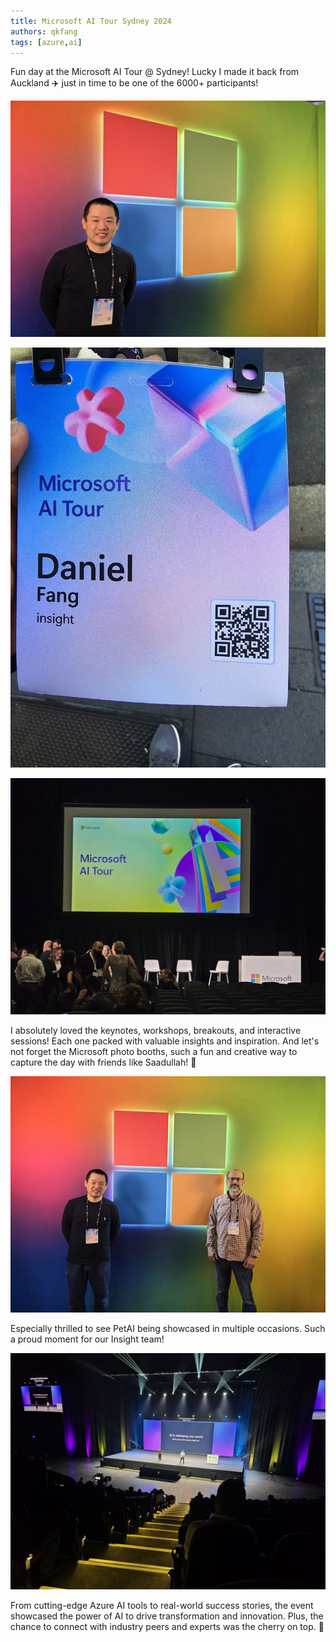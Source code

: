 ```yaml
---
title: Microsoft AI Tour Sydney 2024
authors: qkfang
tags: [azure,ai]
---
```



Fun day at the Microsoft AI Tour @ Sydney! Lucky I made it back from Auckland ✈️ just in time to be one of the 6000+ participants! 

![microsoft-sydney-ai-tour-2024-selfie](images/microsoft-sydney-ai-tour-2024-selfie.jpg)

![microsoft-sydney-ai-tour-2024-badge](images/microsoft-sydney-ai-tour-2024-badge.jpg)

![microsoft-sydney-ai-tour-2024-screen](images/microsoft-sydney-ai-tour-2024-screen.jpg)

I absolutely loved the keynotes, workshops, breakouts, and interactive sessions! Each one packed with valuable insights and inspiration. And let's not forget the Microsoft photo booths, such a fun and creative way to capture the day with friends like Saadullah! 📸

![microsoft-sydney-ai-tour-2024-saad](images/microsoft-sydney-ai-tour-2024-saad.jpg)

Especially thrilled to see PetAI being showcased in multiple occasions. Such a proud moment for our Insight team! 

![microsoft-sydney-ai-tour-2024-stage](images/microsoft-sydney-ai-tour-2024-stage.jpg)

From cutting-edge Azure AI tools to real-world success stories, the event showcased the power of AI to drive transformation and innovation. Plus, the chance to connect with industry peers and experts was the cherry on top. 🍒
